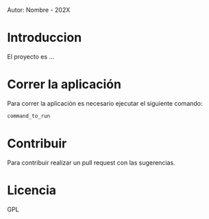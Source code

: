 Autor: Nombre - 202X
# Introduccion
El proyecto es ...
# Correr la aplicación
Para correr la aplicación es necesario ejecutar el siguiente comando:
```sh
command_to_run
```
# Contribuir
Para contribuir realizar un pull request con las sugerencias.
# Licencia
GPL